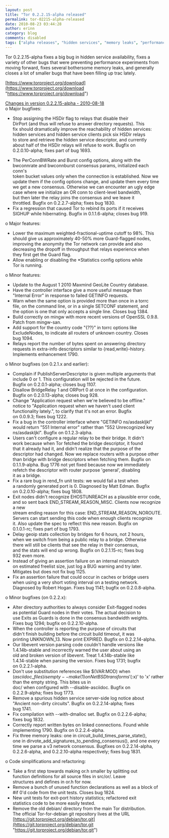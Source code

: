```yaml
---
layout: post
title: "Tor 0.2.2.15-alpha released"
permalink: tor-02215-alpha-released
date: 2010-08-23 03:44:28
author: erinn
category: blog
comments: disabled
tags: ["alpha releases", "hidden services", "memory leaks", "performance improvements", "tor"]
---
```


Tor 0.2.2.15-alpha fixes a big bug in hidden service availability, fixes a variety of other bugs that were preventing performance experiments from moving forward, fixes several bothersome memory leaks, and generally closes a lot of smaller bugs that have been filling up trac lately.

[https://www.torproject.org/download](https://www.torproject.org/download "https://www.torproject.org/download")

[Changes in version 0.2.2.15-alpha - 2010-08-18](https://gitweb.torproject.org/tor.git/blob_plain/eba3f37f17a2af4ff628dd5cbc653441e6dce6eb:/ChangeLog)  
 o Major bugfixes:  
 - Stop assigning the HSDir flag to relays that disable their  
 DirPort (and thus will refuse to answer directory requests). This  
 fix should dramatically improve the reachability of hidden services:  
 hidden services and hidden service clients pick six HSDir relays  
 to store and retrieve the hidden service descriptor, and currently  
 about half of the HSDir relays will refuse to work. Bugfix on  
 0.2.0.10-alpha; fixes part of bug 1693.

<!-- more -->

  
 - The PerConnBWRate and Burst config options, along with the  
 bwconnrate and bwconnburst consensus params, initialized each conn's  
 token bucket values only when the connection is established. Now we  
 update them if the config options change, and update them every time  
 we get a new consensus. Otherwise we can encounter an ugly edge  
 case where we initialize an OR conn to client-level bandwidth,  
 but then later the relay joins the consensus and we leave it  
 throttled. Bugfix on 0.2.2.7-alpha; fixes bug 1830.  
 - Fix a regression that caused Tor to rebind its ports if it receives  
 SIGHUP while hibernating. Bugfix in 0.1.1.6-alpha; closes bug 919.

o Major features:  
 - Lower the maximum weighted-fractional-uptime cutoff to 98%. This  
 should give us approximately 40-50% more Guard-flagged nodes,  
 improving the anonymity the Tor network can provide and also  
 decreasing the dropoff in throughput that relays experience when  
 they first get the Guard flag.  
 - Allow enabling or disabling the \*Statistics config options while  
 Tor is running.

o Minor features:  
 - Update to the August 1 2010 Maxmind GeoLite Country database.  
 - Have the controller interface give a more useful message than  
 "Internal Error" in response to failed GETINFO requests.  
 - Warn when the same option is provided more than once in a torrc  
 file, on the command line, or in a single SETCONF statement, and  
 the option is one that only accepts a single line. Closes bug 1384.  
 - Build correctly on mingw with more recent versions of OpenSSL 0.9.8.  
 Patch from mingw-san.  
 - Add support for the country code "{??}" in torrc options like  
 ExcludeNodes, to indicate all routers of unknown country. Closes  
 bug 1094.  
 - Relays report the number of bytes spent on answering directory  
 requests in extra-info descriptors similar to {read,write}-history.  
 Implements enhancement 1790.

o Minor bugfixes (on 0.2.1.x and earlier):  
 - Complain if PublishServerDescriptor is given multiple arguments that  
 include 0 or 1. This configuration will be rejected in the future.  
 Bugfix on 0.2.0.1-alpha; closes bug 1107.  
 - Disallow BridgeRelay 1 and ORPort 0 at once in the configuration.  
 Bugfix on 0.2.0.13-alpha; closes bug 928.  
 - Change "Application request when we're believed to be offline."  
 notice to "Application request when we haven't used client  
 functionality lately.", to clarify that it's not an error. Bugfix  
 on 0.0.9.3; fixes bug 1222.  
 - Fix a bug in the controller interface where "GETINFO ns/asdaskljkl"  
 would return "551 Internal error" rather than "552 Unrecognized key  
 ns/asdaskljkl". Bugfix on 0.1.2.3-alpha.  
 - Users can't configure a regular relay to be their bridge. It didn't  
 work because when Tor fetched the bridge descriptor, it found  
 that it already had it, and didn't realize that the purpose of the  
 descriptor had changed. Now we replace routers with a purpose other  
 than bridge with bridge descriptors when fetching them. Bugfix on  
 0.1.1.9-alpha. Bug 1776 not yet fixed because now we immediately  
 refetch the descriptor with router purpose 'general', disabling  
 it as a bridge.  
 - Fix a rare bug in rend\_fn unit tests: we would fail a test when  
 a randomly generated port is 0. Diagnosed by Matt Edman. Bugfix  
 on 0.2.0.10-alpha; fixes bug 1808.  
 - Exit nodes didn't recognize EHOSTUNREACH as a plausible error code,  
 and so sent back END\_STREAM\_REASON\_MISC. Clients now recognize a new  
 stream ending reason for this case: END\_STREAM\_REASON\_NOROUTE.  
 Servers can start sending this code when enough clients recognize  
 it. Also update the spec to reflect this new reason. Bugfix on  
 0.1.0.1-rc; fixes part of bug 1793.  
 - Delay geoip stats collection by bridges for 6 hours, not 2 hours,  
 when we switch from being a public relay to a bridge. Otherwise  
 there will still be clients that see the relay in their consensus,  
 and the stats will end up wrong. Bugfix on 0.2.1.15-rc; fixes bug  
 932 even more.  
 - Instead of giving an assertion failure on an internal mismatch  
 on estimated freelist size, just log a BUG warning and try later.  
 Mitigates but does not fix bug 1125.  
 - Fix an assertion failure that could occur in caches or bridge users  
 when using a very short voting interval on a testing network.  
 Diagnosed by Robert Hogan. Fixes bug 1141; bugfix on 0.2.0.8-alpha.

o Minor bugfixes (on 0.2.2.x):  
 - Alter directory authorities to always consider Exit-flagged nodes  
 as potential Guard nodes in their votes. The actual decision to  
 use Exits as Guards is done in the consensus bandwidth weights.  
 Fixes bug 1294; bugfix on 0.2.2.10-alpha.  
 - When the controller is reporting the purpose of circuits that  
 didn't finish building before the circuit build timeout, it was  
 printing UNKNOWN\_13. Now print EXPIRED. Bugfix on 0.2.2.14-alpha.  
 - Our libevent version parsing code couldn't handle versions like  
 1.4.14b-stable and incorrectly warned the user about using an  
 old and broken version of libevent. Treat 1.4.14b-stable like  
 1.4.14-stable when parsing the version. Fixes bug 1731; bugfix  
 on 0.2.2.1-alpha.  
 - Don't use substitution references like $(VAR:MOD) when  
 $(asciidoc\_files) is empty -- make(1) on NetBSD transforms  
 '$(:x)' to 'x' rather than the empty string. This bites us in  
 doc/ when configured with --disable-asciidoc. Bugfix on  
 0.2.2.9-alpha; fixes bug 1773.  
 - Remove a spurious hidden service server-side log notice about  
 "Ancient non-dirty circuits". Bugfix on 0.2.2.14-alpha; fixes  
 bug 1741.  
 - Fix compilation with --with-dmalloc set. Bugfix on 0.2.2.6-alpha;  
 fixes bug 1832.  
 - Correctly report written bytes on linked connections. Found while  
 implementing 1790. Bugfix on 0.2.2.4-alpha.  
 - Fix three memory leaks: one in circuit\_build\_times\_parse\_state(),  
 one in dirvote\_add\_signatures\_to\_pending\_consensus(), and one every  
 time we parse a v3 network consensus. Bugfixes on 0.2.2.14-alpha,  
 0.2.2.6-alpha, and 0.2.2.10-alpha respectively; fixes bug 1831.

o Code simplifications and refactoring:  
 - Take a first step towards making or.h smaller by splitting out  
 function definitions for all source files in src/or/. Leave  
 structures and defines in or.h for now.  
 - Remove a bunch of unused function declarations as well as a block of  
 \#if 0'd code from the unit tests. Closes bug 1824.  
 - New unit tests for exit-port history statistics; refactored exit  
 statistics code to be more easily tested.  
 - Remove the old debian/ directory from the main Tor distribution.  
 The official Tor-for-debian git repository lives at the URL  
 [https://git.torproject.org/debian/tor.git](https://git.torproject.org/debian/tor.git "https://git.torproject.org/debian/tor.git")

